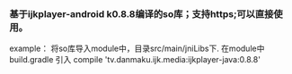 ### 基于ijkplayer-android k0.8.8编译的so库；支持https;可以直接使用。
example：
将so库导入module中，目录src/main/jniLibs下.
在module中build.gradle 引入
compile 'tv.danmaku.ijk.media:ijkplayer-java:0.8.8'
